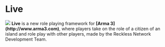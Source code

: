 # Live

<img src="https://img.shields.io/badge/VERSION-0.1-GREEN.svg" />
<b>Live</b> is a new role playing framework for <b>[Arma 3] (http://www.arma3.com)</b>, where players take on the role of a citizen of an island and role play with other players, made by the Reckless Network Development Team.
